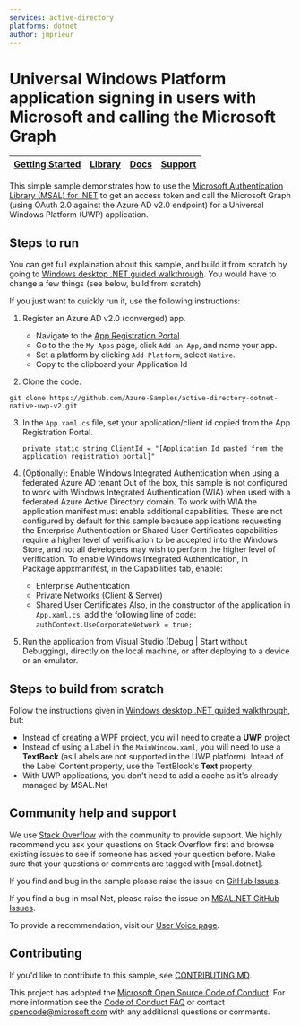 ```yaml
---
services: active-directory
platforms: dotnet
author: jmprieur
---
```



# Universal Windows Platform application signing in users with Microsoft and calling the Microsoft Graph

| [Getting Started](https://apps.dev.microsoft.com/portal/register-app)| [Library](https://github.com/AzureAD/microsoft-authentication-library-for-dotnet) | [Docs](https://aka.ms/aadv2) | [Support](README.md#community-help-and-support) 
| --- | --- | --- | --- |

This simple sample demonstrates how to use the [Microsoft Authentication Library (MSAL) for .NET](https://github.com/AzureAD/microsoft-authentication-library-for-dotnet) to get an access token and call the Microsoft Graph (using OAuth 2.0 against the Azure AD v2.0 endpoint) for a Universal Windows Platform (UWP) application.

## Steps to run

You can get full explaination about this sample, and build it from scratch by going to [Windows desktop .NET guided walkthrough](https://docs.microsoft.com/azure/active-directory/develop/guidedsetups/active-directory-mobileanddesktopapp-windowsdesktop-intro).
You would have to change a few things (see below, build from scratch)

If you just want to quickly run it, use the following instructions:

1. Register an Azure AD v2.0 (converged) app. 
    - Navigate to the [App Registration Portal](https://identity.microsoft.com). 
    - Go to the the `My Apps` page, click `Add an App`, and name your app.  
    - Set a platform by clicking `Add Platform`, select `Native`.
    - Copy to the clipboard your Application Id

2. Clone the code.
  ```
  git clone https://github.com/Azure-Samples/active-directory-dotnet-native-uwp-v2.git
  ```

3. In the `App.xaml.cs` file, set your application/client id copied from the App Registration Portal.

    ``private static string ClientId = "[Application Id pasted from the application registration portal]"``

4. (Optionally): Enable Windows Integrated Authentication when using a federated Azure AD tenant
Out of the box, this sample is not configured to work with Windows Integrated Authentication (WIA) when used with a federated Azure Active Directory domain. To work with WIA the application manifest must enable additional capabilities. These are not configured by default for this sample because applications requesting the Enterprise Authentication or Shared User Certificates capabilities require a higher level of verification to be accepted into the Windows Store, and not all developers may wish to perform the higher level of verification.
To enable Windows Integrated Authentication, in Package.appxmanifest, in the Capabilities tab, enable:
    - Enterprise Authentication
    - Private Networks (Client & Server)
    - Shared User Certificates
Also, in the constructor of the application in `App.xaml.cs`, add the following line of code: ```authContext.UseCorporateNetwork = true;```

5. Run the application from Visual Studio (Debug | Start without Debugging), directly on the local machine, or after deploying to a device or an emulator.


## Steps to build from scratch
Follow the instructions given in [Windows desktop .NET guided walkthrough](https://docs.microsoft.com/azure/active-directory/develop/guidedsetups/active-directory-mobileanddesktopapp-windowsdesktop-intro), but:
- Instead of creating a WPF project, you will need to create a **UWP** project
- Instead of using a Label in the `MainWindow.xaml`, you will need to use a **TextBock** (as Labels are not supported in the UWP platform). Intead of the Label Content property, use the TextBlock's **Text** property
- With UWP applications, you don't need to add a cache as it's already managed by MSAL.Net

## Community help and support

We use [Stack Overflow](http://stackoverflow.com/questions/tagged/msal) with the community to provide support. We highly recommend you ask your questions on Stack Overflow first and browse existing issues to see if someone has asked your question before. Make sure that your questions or comments are tagged with [msal.dotnet].

If you find and bug in the sample please raise the issue on [GitHub Issues](../../issues).

If you find a bug in msal.Net, please raise the issue on [MSAL.NET GitHub Issues](https://github.com/AzureAD/microsoft-authentication-library-for-dotnet/issues).

To provide a recommendation, visit our [User Voice page](https://feedback.azure.com/forums/169401-azure-active-directory).

## Contributing

If you'd like to contribute to this sample, see [CONTRIBUTING.MD](/CONTRIBUTING.md).

This project has adopted the [Microsoft Open Source Code of Conduct](https://opensource.microsoft.com/codeofconduct/). For more information see the [Code of Conduct FAQ](https://opensource.microsoft.com/codeofconduct/faq/) or contact [opencode@microsoft.com](mailto:opencode@microsoft.com) with any additional questions or comments.
